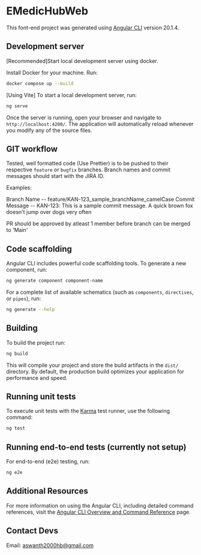 # EMedicHubWeb

This font-end project was generated using [Angular CLI](https://github.com/angular/angular-cli) version 20.1.4.

## Development server

[Recommended]Start local development server using docker.

Install Docker for your machine.
Run:

```bash
docker compose up --build
```

[Using Vite] To start a local development server, run:

```bash
ng serve
```

Once the server is running, open your browser and navigate to `http://localhost:4200/`. The application will automatically reload whenever you modify any of the source files.

## GIT workflow

Tested, well formatted code (Use Prettier) is to be pushed to their respective `feature` or `bugfix` branches.
Branch names and commit messages should start with the JIRA ID.

Examples:

Branch Name -- feature/KAN-123_sample_branchName_camelCase
Commit Message -- KAN-123: This is a sample commit message. A quick brown fox doesn't jump over dogs very often

PR should be approved by atleast 1 member before branch can be merged to 'Main'

## Code scaffolding

Angular CLI includes powerful code scaffolding tools. To generate a new component, run:

```bash
ng generate component component-name
```

For a complete list of available schematics (such as `components`, `directives`, or `pipes`), run:

```bash
ng generate --help
```

## Building

To build the project run:

```bash
ng build
```

This will compile your project and store the build artifacts in the `dist/` directory. By default, the production build optimizes your application for performance and speed.

## Running unit tests

To execute unit tests with the [Karma](https://karma-runner.github.io) test runner, use the following command:

```bash
ng test
```

## Running end-to-end tests (currently not setup)

For end-to-end (e2e) testing, run:

```bash
ng e2e
```

## Additional Resources

For more information on using the Angular CLI, including detailed command references, visit the [Angular CLI Overview and Command Reference](https://angular.dev/tools/cli) page.

## Contact Devs

Email: aswanth2000hb@gmail.com
